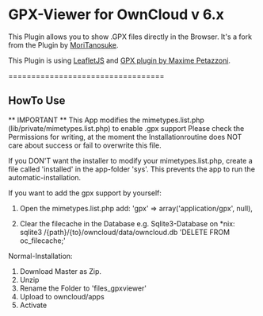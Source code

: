 GPX-Viewer for OwnCloud v 6.x
==================================

This Plugin allows you to show .GPX files directly in the Browser. It's a fork from the Plugin by [MoriTanosuke][3].

This Plugin is using [LeafletJS][0] and [GPX plugin by Maxime Petazzoni][2].

==================================

HowTo Use
---------

** IMPORTANT **
This App modifies the mimetypes.list.php (lib/private/mimetypes.list.php) to enable .gpx support
Please check the Permissions for writing, at the moment the Installationroutine does NOT care about success or fail to overwrite this file.

If you DON'T want the installer to modify your mimetypes.list.php, create a file called 'installed' in the app-folder 'sys'. This prevents the app to run the automatic-installation.

If you want to add the gpx support by yourself:
1. Open the mimetypes.list.php
add:
	'gpx' => array('application/gpx', null),

2. Clear the filecache in the Database
	e.g. Sqlite3-Database on *nix:
		sqlite3 /{path}/{to}/owncloud/data/owncloud.db 'DELETE FROM oc_filecache;'

Normal-Installation:
1. Download Master as Zip.
2. Unzip
3. Rename the Folder to 'files_gpxviewer'
4. Upload to owncloud/apps
5. Activate


[0]: http://leafletjs.com/
[1]: http://owncloud.org/
[2]: https://github.com/mpetazzoni/leaflet-gpx
[3]: https://github.com/MoriTanosuke/owncloud_files_gpxviewer
